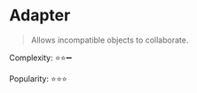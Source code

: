 # Adapter

> Allows incompatible objects to collaborate.

Complexity: :star::star::heavy_minus_sign:

Popularity: :star::star::star: